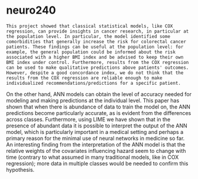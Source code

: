 # neuro240

	This project showed that classical statistical models, like COX regression, can provide insights in cancer research, in particular at the population level. In particular, the model identified some comorbidities that generally increase the risk for colorectal cancer patients. These findings can be useful at the population level: for example, the general population could be informed about the risk associated with a higher BMI index and be advised to keep their own BMI index under control. Furthermore, results from the COX regression can be used to make qualitative predictions above patients' outcomes. However, despite a good concordance index, we do not think that the results from the COX regression are reliable enough to make individualized recommendations/predictions for a specific patient.

On the other hand, ANN models can obtain the level of accuracy needed for modeling and making predictions at the individual level. This paper has shown that when there is abundance of data to train the model on, the ANN predictions become particularly accurate, as is evident from the differences across classes. Furthermore, using LIME we have shown that in the presence of abundant data it is possible to interpret the output of the ANN model, which is particularly important in a medical setting and perhaps a primary reason for the minimal use of neural networks in medicine so far. An interesting finding from the interpretation of the ANN model is that the relative weights of the covariates influencing hazard seem to change with time (contrary to what assumed in many traditional models, like in COX regression); more data in multiple classes would be needed to confirm this hypothesis. 
